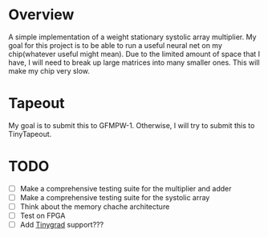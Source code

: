 # Overview 

A simple implementation of a weight stationary systolic array multiplier. My goal for this project is to be able to run a useful neural net on my chip(whatever useful might mean). Due to the limited amount of space that I have, I will need to break up large matrices into many smaller ones. This will make my chip very slow. 


# Tapeout

My goal is to submit this to GFMPW-1. Otherwise, I will try to submit this to TinyTapeout.

# TODO

- [ ] Make a comprehensive testing suite for the multiplier and adder
- [ ] Make a comprehensive testing suite for the systolic array
- [ ] Think about the memory chache architecture
- [ ] Test on FPGA
- [ ] Add [Tinygrad](https://github.com/tinygrad/tinygrad) support???